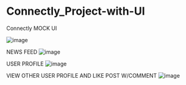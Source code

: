 # Connectly_Project-with-UI
Connectly MOCK UI

![image](https://github.com/user-attachments/assets/59a55849-974a-442a-b419-6f156d3e3f99)

NEWS FEED
![image](https://github.com/user-attachments/assets/4691d352-672f-440f-818f-76311efce2b6)

USER PROFILE
![image](https://github.com/user-attachments/assets/57e88291-cf2b-453d-b253-db01d507f43f)

VIEW OTHER USER PROFILE AND LIKE POST W/COMMENT
![image](https://github.com/user-attachments/assets/26eb3565-c87e-4c8e-aa3c-38d2eab117d2)
